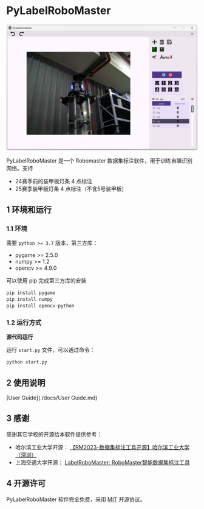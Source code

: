 # PyLabelRoboMaster

![](./resources/README/1.png)

PyLabelRoboMaster 是一个 Robomaster 数据集标注软件，用于训练自瞄识别网络。支持

- 24赛季前的装甲板灯条 4 点标注
- 25赛季装甲板灯条 4 点标注（不含5号装甲板）



## 1 环境和运行

### 1.1 环境

需要 `python >= 3.7` 版本，第三方库：

- pygame >= 2.5.0
- numpy >= 1.2
- opencv >= 4.9.0

可以使用 pip 完成第三方库的安装

```bash
pip install pygame
pip install numpy
pip install opencv-python
```



### 1.2 运行方式

**源代码运行**

运行 `start.py` 文件，可以通过命令：

```bash
python start.py
```



## 2 使用说明

[User Guide](./docs/User Guide.md)



## 3 感谢

感谢其它学校的开源给本软件提供参考：

- 哈尔滨工业大学开源： [【RM2023-数据集标注工具开源】哈尔滨工业大学（深圳）](https://github.com/MonthMoonBird/LabelRoboMaster) 
- 上海交通大学开源： [LabelRoboMaster: RoboMaster智能数据集标注工具](https://github.com/xinyang-go/LabelRoboMaster)



## 4 开源许可

PyLabelRoboMaster 软件完全免费，采用 [MIT](https://opensource.org/license/MIT) 开源协议。